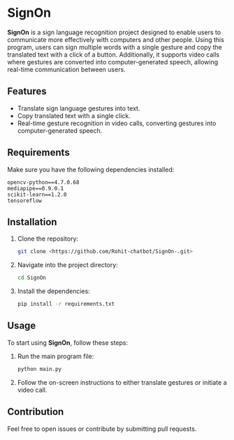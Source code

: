 
# SignOn

**SignOn** is a sign language recognition project designed to enable users to communicate more effectively with computers and other people. Using this program, users can sign multiple words with a single gesture and copy the translated text with a click of a button. Additionally, it supports video calls where gestures are converted into computer-generated speech, allowing real-time communication between users.

## Features
- Translate sign language gestures into text.
- Copy translated text with a single click.
- Real-time gesture recognition in video calls, converting gestures into computer-generated speech.

## Requirements

Make sure you have the following dependencies installed:

```plaintext
opencv-python==4.7.0.68
mediapipe==0.9.0.1
scikit-learn==1.2.0
tensoreflow 
```

## Installation

1. Clone the repository:

   ```bash
   git clone <https://github.com/Rohit-chatbot/SignOn-.git>
   ```
2. Navigate into the project directory:

   ```bash
   cd SignOn
   ```
3. Install the dependencies:

   ```bash
   pip install -r requirements.txt
   ```

## Usage

To start using **SignOn**, follow these steps:

1. Run the main program file:

   ```bash
   python main.py
   ```

2. Follow the on-screen instructions to either translate gestures or initiate a video call.

## Contribution
Feel free to open issues or contribute by submitting pull requests.

